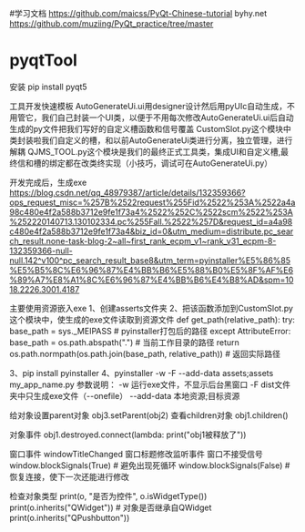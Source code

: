 #学习文档
https://github.com/maicss/PyQt-Chinese-tutorial 
byhy.net
https://github.com/muziing/PyQt_practice/tree/master
# pyqtTool
安装
pip install pyqt5

工具开发快速模板
AutoGenerateUi.ui用designer设计然后用pyUIc自动生成，不用管它，我们自己封装一个UI类，以便于不用每次修改AutoGenerateUi.ui后自动生成的py文件把我们写好的自定义槽函数和信号覆盖
CustomSlot.py这个模块中类封装啦我们自定义的槽，和以前AutoGenerateUi类进行分离，独立管理，进行解耦
QJMS_TOOL.py这个模块是我们的最终正式工具类，集成UI和自定义槽,最终信和槽的绑定都在改类终实现（小技巧，调试可在AutoGenerateUi.py）

开发完成后，生成exe
https://blog.csdn.net/qq_48979387/article/details/132359366?ops_request_misc=%257B%2522request%255Fid%2522%253A%2522a4a98c480e4f2a588b3712e9fe1f73a4%2522%252C%2522scm%2522%253A%252220140713.130102334.pc%255Fall.%2522%257D&request_id=a4a98c480e4f2a588b3712e9fe1f73a4&biz_id=0&utm_medium=distribute.pc_search_result.none-task-blog-2~all~first_rank_ecpm_v1~rank_v31_ecpm-8-132359366-null-null.142^v100^pc_search_result_base8&utm_term=pyinstaller%E5%86%85%E5%B5%8C%E6%96%87%E4%BB%B6%E5%88%B0%E5%8F%AF%E6%89%A7%E8%A1%8C%E6%96%87%E4%BB%B6%E4%B8%AD&spm=1018.2226.3001.4187

主要使用资源嵌入exe
1、创建asserts文件夹
2、把该函数添加到CustomSlot.py这个模块中，使生成的exe文件读取到资源文件
def get_path(relative_path):
    try:
        base_path = sys._MEIPASS # pyinstaller打包后的路径
    except AttributeError:
        base_path = os.path.abspath(".") # 当前工作目录的路径
    return os.path.normpath(os.path.join(base_path, relative_path)) # 返回实际路径
    
3、pip install pyinstaller
4、pyinstaller -w -F --add-data assets;assets my_app_name.py
参数说明：
-w 运行exe文件，不显示后台黑窗口
-F dist文件夹中只生成exe文件（--onefile）
--add-data 本地资源;目标资源

给对象设置parent对象
obj3.setParent(obj2)
查看children对象
obj1.children()

对象事件
obj1.destroyed.connect(lambda: print("obj1被释放了"))

窗口事件
windowTitleChanged  窗口标题修改监听事件
窗口不接受信号
window.blockSignals(True)  # 避免出现死循环
window.blockSignals(False)  # 恢复连接，使下一次还能进行修改

检查对象类型
print(o, "是否为控件", o.isWidgetType())
print(o.inherits("QWidget"))  # 对象是否继承自QWidget
print(o.inherits("QPushbutton"))
